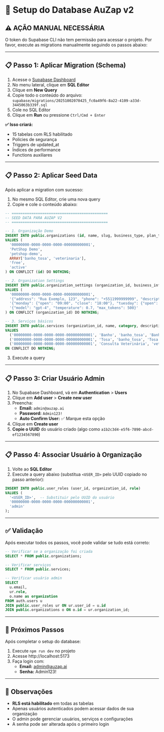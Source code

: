 # 🔧 Setup do Database AuZap v2

## ⚠️ AÇÃO MANUAL NECESSÁRIA

O token do Supabase CLI não tem permissão para acessar o projeto. Por favor, execute as migrations manualmente seguindo os passos abaixo:

---

## 📋 Passo 1: Aplicar Migration (Schema)

1. Acesse o [Supabase Dashboard](https://supabase.com/dashboard/project/cdndnwglcieylfgzbwts)
2. No menu lateral, clique em **SQL Editor**
3. Clique em **New Query**
4. Copie todo o conteúdo do arquivo: `supabase/migrations/20251002070425_fc0a49f6-8a22-4109-a33d-3445063b339f.sql`
5. Cole no SQL Editor
6. Clique em **Run** ou pressione `Ctrl/Cmd + Enter`

**✅ Isso criará:**
- 15 tabelas com RLS habilitado
- Policies de segurança
- Triggers de updated_at
- Índices de performance
- Functions auxiliares

---

## 📋 Passo 2: Aplicar Seed Data

Após aplicar a migration com sucesso:

1. No mesmo SQL Editor, crie uma nova query
2. Copie e cole o conteúdo abaixo:

```sql
-- ============================================
-- SEED DATA PARA AUZAP V2
-- ============================================

-- 1. Organização Demo
INSERT INTO public.organizations (id, name, slug, business_type, plan_type, status)
VALUES (
  '00000000-0000-0000-0000-000000000001',
  'PetShop Demo',
  'petshop-demo',
  ARRAY['banho_tosa', 'veterinaria'],
  'free',
  'active'
) ON CONFLICT (id) DO NOTHING;

-- 2. Organization Settings
INSERT INTO public.organization_settings (organization_id, business_info, operating_hours, ai_config)
VALUES (
  '00000000-0000-0000-0000-000000000001',
  '{"address": "Rua Exemplo, 123", "phone": "+5511999999999", "description": "PetShop de demonstração"}',
  '{"monday": {"open": "09:00", "close": "18:00"}, "tuesday": {"open": "09:00", "close": "18:00"}, "wednesday": {"open": "09:00", "close": "18:00"}, "thursday": {"open": "09:00", "close": "18:00"}, "friday": {"open": "09:00", "close": "18:00"}, "saturday": {"open": "09:00", "close": "13:00"}}',
  '{"model": "gpt-4", "temperature": 0.7, "max_tokens": 500}'
) ON CONFLICT (organization_id) DO NOTHING;

-- 3. Serviços básicos
INSERT INTO public.services (organization_id, name, category, description, duration_minutes, price_cents, is_active)
VALUES
  ('00000000-0000-0000-0000-000000000001', 'Banho', 'banho_tosa', 'Banho completo com secagem', 60, 8000, true),
  ('00000000-0000-0000-0000-000000000001', 'Tosa', 'banho_tosa', 'Tosa higiênica ou completa', 90, 12000, true),
  ('00000000-0000-0000-0000-000000000001', 'Consulta Veterinária', 'veterinaria', 'Consulta veterinária geral', 30, 15000, true)
ON CONFLICT DO NOTHING;
```

3. Execute a query

---

## 📋 Passo 3: Criar Usuário Admin

1. No Supabase Dashboard, vá em **Authentication** > **Users**
2. Clique em **Add user** > **Create new user**
3. Preencha:
   - **Email:** `admin@auzap.ai`
   - **Password:** `Admin123!`
   - **Auto Confirm User:** ✅ Marque esta opção
4. Clique em **Create user**
5. **Copie o UUID** do usuário criado (algo como `a1b2c3d4-e5f6-7890-abcd-ef1234567890`)

---

## 📋 Passo 4: Associar Usuário à Organização

1. Volte ao **SQL Editor**
2. Execute a query abaixo (substitua `<USER_ID>` pelo UUID copiado no passo anterior):

```sql
INSERT INTO public.user_roles (user_id, organization_id, role)
VALUES (
  '<USER_ID>',  -- Substituir pelo UUID do usuário
  '00000000-0000-0000-0000-000000000001',
  'admin'
);
```

---

## ✅ Validação

Após executar todos os passos, você pode validar se tudo está correto:

```sql
-- Verificar se a organização foi criada
SELECT * FROM public.organizations;

-- Verificar serviços
SELECT * FROM public.services;

-- Verificar usuário admin
SELECT
  u.email,
  ur.role,
  o.name as organization
FROM auth.users u
JOIN public.user_roles ur ON ur.user_id = u.id
JOIN public.organizations o ON o.id = ur.organization_id;
```

---

## 🚀 Próximos Passos

Após completar o setup do database:

1. Execute `npm run dev` no projeto
2. Acesse http://localhost:5173
3. Faça login com:
   - **Email:** admin@auzap.ai
   - **Senha:** Admin123!

---

## 📝 Observações

- **RLS está habilitado** em todas as tabelas
- Apenas usuários autenticados podem acessar dados de sua organização
- O admin pode gerenciar usuários, serviços e configurações
- A senha pode ser alterada após o primeiro login
